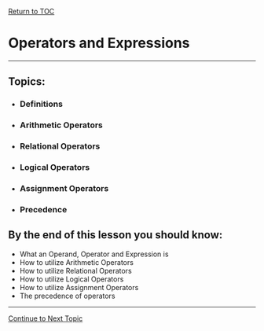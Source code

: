 <a href="https://github.com/CyberTrainingUSAF/05-C-Programming/blob/master/00-Table-of-Contents.md" rel="Return to TOC"> Return to TOC </a>

# Operators and Expressions

---

## Topics:

* ### Definitions
* ### Arithmetic Operators
* ### Relational Operators
* ### Logical Operators
* ### Assignment Operators
* ### Precedence

## By the end of this lesson you should know:

* What an Operand, Operator and Expression is
* How to utilize Arithmetic Operators
* How to utilize Relational Operators
* How to utilize Logical Operators
* How to utilize Assignment Operators
* The precedence of operators

---

<a href="https://github.com/CyberTrainingUSAF/05-C-Programming/blob/master/05_Operators_expressions/01_definitions.md" rel="Continue to Next Topic"> Continue to Next Topic </a>
